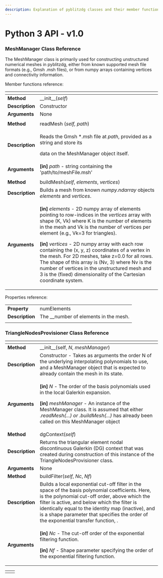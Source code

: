 ```yaml
---
description: Explanation of pyblitzdg classes and their member functions and properties
---
```


# Python 3 API - v1.0

### **MeshManager** **Class Reference**

The MeshManager class is primarily used for constructing unstructured numerical meshes in pyblitzdg, either from known supported mesh file formats \(e.g., Gmsh .msh files\), or from numpy arrays containing vertices and connectivity information.

Member functions reference:

<table>
  <thead>
    <tr>
      <th style="text-align:left"></th>
      <th style="text-align:left"></th>
    </tr>
  </thead>
  <tbody>
    <tr>
      <td style="text-align:left"><b>Method</b>
      </td>
      <td style="text-align:left">__init__(<em>self</em>)</td>
    </tr>
    <tr>
      <td style="text-align:left"><b>Description</b>
      </td>
      <td style="text-align:left">Constructor</td>
    </tr>
    <tr>
      <td style="text-align:left"><b>Arguments</b>
      </td>
      <td style="text-align:left">None</td>
    </tr>
    <tr>
      <td style="text-align:left"></td>
      <td style="text-align:left"></td>
    </tr>
    <tr>
      <td style="text-align:left"> <b>Method</b>
      </td>
      <td style="text-align:left">readMesh (<em>self, path</em>)</td>
    </tr>
    <tr>
      <td style="text-align:left"><b>Description</b>
      </td>
      <td style="text-align:left">
        <p>Reads the Gmsh *.msh file at <em>path</em>, provided as a string and store
          its</p>
        <p>data on the MeshManager object itself.</p>
      </td>
    </tr>
    <tr>
      <td style="text-align:left"><b>Arguments</b>
      </td>
      <td style="text-align:left"><b>[in]</b>  <em>path</em> - string containing the &apos;path/to/meshFile.msh&apos;</td>
    </tr>
    <tr>
      <td style="text-align:left"></td>
      <td style="text-align:left"></td>
    </tr>
    <tr>
      <td style="text-align:left"><b>Method</b>
      </td>
      <td style="text-align:left">buildMesh(<em>self</em>, <em>elements</em>, <em>vertices</em>)</td>
    </tr>
    <tr>
      <td style="text-align:left"><b>Description</b>
      </td>
      <td style="text-align:left">Builds a mesh from known <em>numpy.ndarray</em> objects <em>elements</em> and <em>vertices</em>.</td>
    </tr>
    <tr>
      <td style="text-align:left"><b>Arguments</b>
      </td>
      <td style="text-align:left">
        <p><b>[in]</b>  <em>elements</em> - 2D numpy array of elements pointing to row-indices
          in the <em>vertices</em> array with shape (K, Vk) where K is the number of
          elements in the mesh and Vk is the number of vertices per element (e.g.,
          Vk=3 for triangles).</p>
        <p></p>
        <p><b>[in]</b>  <em>vertices</em> - 2D numpy array with each row containing
          the (x, y, z) coordinates of a vertex in the mesh. For 2D meshes, take
          z=0.0 for all rows. The shape of this array is (Nv, 3) where Nv is the
          number of vertices in the unstructured mesh and 3 is the (fixed) dimensionality
          of the Cartesian coordinate system.</p>
      </td>
    </tr>
  </tbody>
</table>Properties reference:

|  |  |
| :--- | :--- |
| **Property** | numElements |
| **Description** | The __number of elements in the mesh. |
|  |  |

### TriangleNodesProvisioner Class Reference

<table>
  <thead>
    <tr>
      <th style="text-align:left"></th>
      <th style="text-align:left"></th>
    </tr>
  </thead>
  <tbody>
    <tr>
      <td style="text-align:left"><b>Method</b>
      </td>
      <td style="text-align:left">__init__(self, <em>N</em>, <em>meshManager</em>)</td>
    </tr>
    <tr>
      <td style="text-align:left"><b>Description</b>
      </td>
      <td style="text-align:left">Constructor - Takes as arguments the order N of the underlying interpolating
        polynomials to use, and a MeshManager object that is expected to already
        contain the mesh in its state.</td>
    </tr>
    <tr>
      <td style="text-align:left"><b>Arguments</b>
      </td>
      <td style="text-align:left">
        <p><b>[in]</b>  <em>N</em> - The order of the basis polynomials used in the
          local Galerkin expansion.</p>
        <p><b>[in]</b>  <em>meshManager</em> - An instance of the MeshManager class.
          It is assumed that either .<em>readMesh(...) or .buildMesh(...) </em>has
          already been called on this MeshManager object</p>
      </td>
    </tr>
    <tr>
      <td style="text-align:left"><b>Method</b>
      </td>
      <td style="text-align:left">dgContext(<em>self</em>)</td>
    </tr>
    <tr>
      <td style="text-align:left"><b>Description</b>
      </td>
      <td style="text-align:left">Returns the triangular element nodal discontinuous Galerkin (DG) context
        that was created during construction of this instance of the TriangleNodesProvisioner
        class.</td>
    </tr>
    <tr>
      <td style="text-align:left"><b>Arguments</b>
      </td>
      <td style="text-align:left">None</td>
    </tr>
    <tr>
      <td style="text-align:left"><b>Method</b>
      </td>
      <td style="text-align:left">buildFilter(<em>self</em>, <em>Nc</em>, <em>Nf</em>)</td>
    </tr>
    <tr>
      <td style="text-align:left"><b>Description</b>
      </td>
      <td style="text-align:left">Builds a local exponential cut-off filter in the space of the basis polynomial
        coefficients. Here, is the polynomial cut-off order, above which the filter
        is active, and below which the filter is identically equal to the identity
        map (inactive), and is a shape parameter that specifies the order of the
        exponential transfer function, .</td>
    </tr>
    <tr>
      <td style="text-align:left"><b>Arguments</b>
      </td>
      <td style="text-align:left">
        <p><b>[in] </b><em>Nc </em>- The cut-off order of the exponential filtering
          function.</p>
        <p><b>[in]</b>  <em>Nf</em> - Shape parameter specifying the order of the exponential
          filtering function.</p>
      </td>
    </tr>
  </tbody>
</table>

|  |  |
| :--- | :--- |
|  |  |


